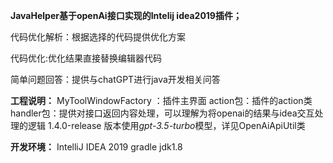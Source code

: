 **JavaHelper基于openAi接口实现的Intelij idea2019插件；**

代码优化解析：根据选择的代码提供优化方案

代码优化:优化结果直接替换编辑器代码

简单问题回答：提供与chatGPT进行java开发相关问答

**工程说明：**
MyToolWindowFactory ：插件主界面
action包：插件的action类
handler包：提供对接口返回内容处理，可以理解为将openai的结果与idea交互处理的逻辑
1.4.0-release 版本使用*gpt-3.5-turbo*模型，详见OpenAiApiUtil类

**开发环境：**
IntelliJ IDEA 2019
gradle
jdk1.8